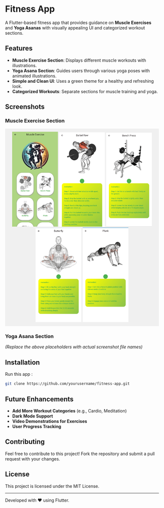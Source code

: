 # Fitness App

A Flutter-based fitness app that provides guidance on **Muscle Exercises** and **Yoga Asanas** with visually appealing UI and categorized workout sections.

## Features
- **Muscle Exercise Section**: Displays different muscle workouts with illustrations.
- **Yoga Asana Section**: Guides users through various yoga poses with animated illustrations.
- **Simple and Clean UI**: Uses a green theme for a healthy and refreshing look.
- **Categorized Workouts**: Separate sections for muscle training and yoga.

## Screenshots

### Muscle Exercise Section
<p align="center" style="background-color: #f0f0f0; padding: 10px;">
   <img src="Screen_Shorts/exercise.jpg" width="150">
  <img src="Screen_Shorts/exercise1.jpg" width="150">
  <img src="Screen_Shorts/exercise2.jpg" width="150">
  <img src="Screen_Shorts/exercise3.jpg" width="150">
  <img src="Screen_Shorts/exercise4.jpg" width="150">
</p>


### Yoga Asana Section

_(Replace the above placeholders with actual screenshot file names)_

## Installation
Run this app :
   ```bash
   git clone https://github.com/yourusername/fitness-app.git
   ```


## Future Enhancements
- **Add More Workout Categories** (e.g., Cardio, Meditation)
- **Dark Mode Support**
- **Video Demonstrations for Exercises**
- **User Progress Tracking**

## Contributing
Feel free to contribute to this project! Fork the repository and submit a pull request with your changes.

## License
This project is licensed under the MIT License.

---
Developed with ❤️ using Flutter.
